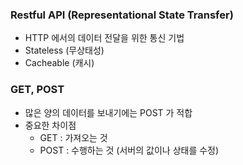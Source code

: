 ### Restful API (Representational State Transfer)
- HTTP 에서의 데이터 전달을 위한 통신 기법
- Stateless (무상태성)
- Cacheable (캐시)

### GET, POST
- 많은 양의 데이터를 보내기에는 POST 가 적합
- 중요한 차이점
    - GET : 가져오는 것
    - POST : 수행하는 것 (서버의 값이나 상태를 수정)